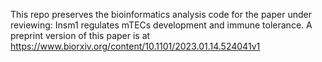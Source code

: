 This repo preserves the bioinformatics analysis code for the paper under reviewing: Insm1 regulates mTECs development and immune tolerance. A preprint version of this paper is at https://www.biorxiv.org/content/10.1101/2023.01.14.524041v1